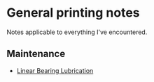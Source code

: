 # General printing notes

Notes applicable to everything I've encountered.

## Maintenance

* [Linear Bearing Lubrication](/notes/general/linear_lube.md)

